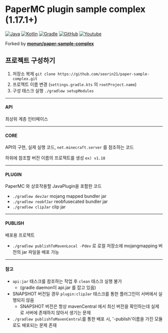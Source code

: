 # PaperMC plugin sample complex (1.17.1+)

[![Java](https://img.shields.io/badge/java-17-ED8B00.svg?logo=java)](https://www.azul.com/)
[![Kotlin](https://img.shields.io/badge/kotlin-2.1.0-585DEF.svg?logo=kotlin)](http://kotlinlang.org)
[![Gradle](https://img.shields.io/badge/gradle-8.14.2-02303A.svg?logo=gradle)](https://gradle.org)
[![GitHub](https://img.shields.io/github/license/seorin21/paper-sample-complex)](https://www.gnu.org/licenses/gpl-3.0.html)
[![Youtube](https://img.shields.io/badge/youtube-서린-red.svg?logo=youtube)](https://www.youtube.com/@seorin._.021)

Forked by **[monun/paper-sample-complex](https://github.com/monun/paper-sample-complex)**

## 프로젝트 구성하기

1. 저장소 복제 `git clone https://github.com/seorin21/paper-sample-complex.git`
2. 프로젝트 이름 변경 (`settings.gradle.kts` 의 `rootProject.name`)
3. 구성 태스크 실행 `./gradlew setupModules`

---

#### API

최상위 계층 인터페이스

---

#### CORE

API의 구현, 실제 실행 코드, `net.minecraft.server` 를 참조하는 코드

하위에 참조할 버전 이름의 프로젝트를 생성 `ex) v1.18`

---

#### PLUGIN

PaperMC 와 상호작용할 JavaPlugin을 포함한 코드

* `./gradlew devJar` mojang mapped bundler jar
* `./gradlew reobfJar` reobfusecated bundler jar
* `./gradlew clipJar` clip jar

---

#### PUBLISH

배포용 프로젝트

* `./gradlew publishToMavenLocal -Pdev` 로 로컬 저장소에 mojangmapping 버전의 jar 파일을 배포 가능

---

#### 참고

* `api:jar` 태스크를 참조하는 작업 후 `clean` 태스크 실행 불가
    * (gradle daemon이 api.jar 를 잡고 있음)
* SNAPSHOT 버전일 경우 `plugin:clipJar` 태스크를 통한 플러그인이 서버에서 실행되지 않음
    * SNAPSHOT 버전은 항상 mavenCentral 에서 최신 버전을 확인하는데 실제로 서버에 존재하지 않아서 생기는 문제 
* `./gradlew publishToMavenCentral`를 통한 배포 시, '-publish'이름을 가진 모듈로도 배포되는 문제 존재
